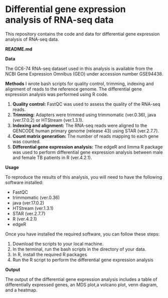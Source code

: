 # Differential gene expression analysis of RNA-seq data
This repository contains the code and data for differential gene expression analysis of RNA-seq data.

**README.md**

**Data**

The GC6-74 RNA-seq dataset used in this analysis is available from the NCBI Gene Expression Omnibus (GEO) under accession number GSE94438.

**Methods**
I wrote bash scripts for quality control, trimming, indexing and alignment of reads to the reference genome. The differential gene expression analysis was performed using R code.

1. **Quality control:** FastQC was used to assess the quality of the RNA-seq reads.
2. **Trimming:** Adapters were trimmed using trimmomatic (ver.0.36), java (ver.17.0.2) or HTStream (ver.1.3.1).
3. **Indexing and alignment:** The RNA-seq reads were aligned to the GENCODE human primary genome (release 43) using STAR (ver.2.7.7).
4. **Count matrix generation:** The number of reads mapping to each gene was counted.
5. **Differential gene expression analysis:** The edgeR and limma R package was used to perform differential gene expression analysis between male and female TB patients in R (ver.4.2.1).

**Usage**

To reproduce the results of this analysis, you will need to have the following software installed:

* FastQC
* trimmomatic (ver.0.36)
* java (ver.17.0.2)
* HTStream (ver.1.3.1)
* STAR (ver.2.7.7)
* R (ver.4.2.1)
* edgeR

Once you have installed the required software, you can follow these steps:

1. Download the scripts to your local machine.
2. In the terminal, run the bash scripts in the directory of your data.
3. In R, install the required R packages
4. Run the R script to perform the differential gene expression analysis

**Output**

The output of the differential gene expression analysis includes a table of differentially expressed genes, an MDS plot,a volcano plot, venn diagram, and a heatmap.

